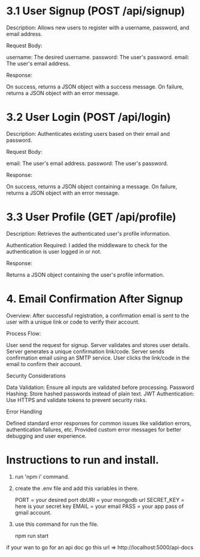 # 3.1 User Signup (POST /api/signup)

Description: Allows new users to register with a username, password, and email address.

Request Body:

username: The desired username.
password: The user's password.
email: The user's email address.

Response:

On success, returns a JSON object with a success message.
On failure, returns a JSON object with an error message.

# 3.2 User Login (POST /api/login)

Description: Authenticates existing users based on their email and password.

Request Body:

email: The user's email address.
password: The user's password.

Response:

On success, returns a JSON object containing a message.
On failure, returns a JSON object with an error message.

# 3.3 User Profile (GET /api/profile)

Description: Retrieves the authenticated user's profile information.

Authentication Required: I added the middleware to check for the authentication is user logged in or not.

Response:

Returns a JSON object containing the user's profile information.

# 4. Email Confirmation After Signup

Overview: After successful registration, a confirmation email is sent to the user with a unique link or code to verify their account.

Process Flow:

User send the request for signup.
Server validates and stores user details.
Server generates a unique confirmation link/code.
Server sends confirmation email using an SMTP service.
User clicks the link/code in the email to confirm their account.

Security Considerations

Data Validation: Ensure all inputs are validated before processing.
Password Hashing: Store hashed passwords instead of plain text.
JWT Authentication: Use HTTPS and validate tokens to prevent security risks.

Error Handling

Defined standard error responses for common issues like validation errors, authentication failures, etc.
Provided custom error messages for better debugging and user experience.

# Instructions to run and install.

1. run 'npm i' command.

2. create the .env file and add this variables in there.

    PORT = your desired port
    dbURI = your mongodb url
    SECRET_KEY = here is your secret key
    EMAIL = your email 
    PASS = your app pass of gmail account.

3. use this command for run the file.

    npm run start

if your wan to go for an api doc go this url => http://localhost:5000/api-docs